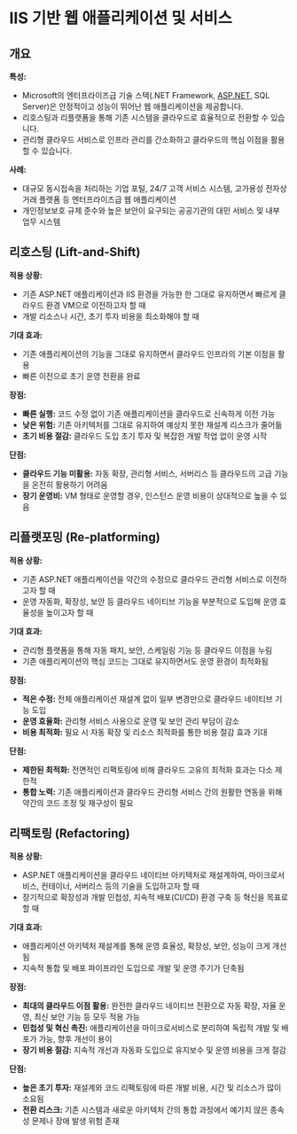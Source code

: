 # IIS 기반 웹 애플리케이션 및 서비스

## 개요

**특성:**

- Microsoft의 엔터프라이즈급 기술 스택(.NET Framework, [ASP.NET](http://ASP.NET), SQL Server)은 안정적이고 성능이 뛰어난 웹 애플리케이션을 제공합니다.
- 리호스팅과 리플랫폼을 통해 기존 시스템을 클라우드로 효율적으로 전환할 수 있습니다.
- 관리형 클라우드 서비스로 인프라 관리를 간소화하고 클라우드의 핵심 이점을 활용할 수 있습니다.

**사례:**

- 대규모 동시접속을 처리하는 기업 포털, 24/7 고객 서비스 시스템, 고가용성 전자상거래 플랫폼 등 엔터프라이즈급 웹 애플리케이션
- 개인정보보호 규제 준수와 높은 보안이 요구되는 공공기관의 대민 서비스 및 내부 업무 시스템

## 리호스팅 (Lift-and-Shift)

**적용 상황:**

- 기존 ASP.NET 애플리케이션과 IIS 환경을 가능한 한 그대로 유지하면서 빠르게 클라우드 환경 VM으로 이전하고자 할 때
- 개발 리소스나 시간, 초기 투자 비용을 최소화해야 할 때

**기대 효과:**

- 기존 애플리케이션의 기능을 그대로 유지하면서 클라우드 인프라의 기본 이점을 활용
- 빠른 이전으로 초기 운영 전환을 완료

**장점:**

- **빠른 실행:** 코드 수정 없이 기존 애플리케이션을 클라우드로 신속하게 이전 가능
- **낮은 위험:** 기존 아키텍처를 그대로 유지하여 예상치 못한 재설계 리스크가 줄어듦
- **초기 비용 절감:** 클라우드 도입 초기 투자 및 복잡한 개발 작업 없이 운영 시작

**단점:**

- **클라우드 기능 미활용:** 자동 확장, 관리형 서비스, 서버리스 등 클라우드의 고급 기능을 온전히 활용하기 어려움
- **장기 운영비:** VM 형태로 운영할 경우, 인스턴스 운영 비용이 상대적으로 높을 수 있음

## 리플랫포밍 (Re-platforming)

**적용 상황:**

- 기존 ASP.NET 애플리케이션을 약간의 수정으로 클라우드 관리형 서비스로 이전하고자 할 때
- 운영 자동화, 확장성, 보안 등 클라우드 네이티브 기능을 부분적으로 도입해 운영 효율성을 높이고자 할 때

**기대 효과:**

- 관리형 플랫폼을 통해 자동 패치, 보안, 스케일링 기능 등 클라우드 이점을 누림
- 기존 애플리케이션의 핵심 코드는 그대로 유지하면서도 운영 환경이 최적화됨

**장점:**

- **적은 수정:** 전체 애플리케이션 재설계 없이 일부 변경만으로 클라우드 네이티브 기능 도입
- **운영 효율화:** 관리형 서비스 사용으로 운영 및 보안 관리 부담이 감소
- **비용 최적화:** 필요 시 자동 확장 및 리소스 최적화를 통한 비용 절감 효과 기대

**단점:**

- **제한된 최적화:** 전면적인 리팩토링에 비해 클라우드 고유의 최적화 효과는 다소 제한적
- **통합 노력:** 기존 애플리케이션과 클라우드 관리형 서비스 간의 원활한 연동을 위해 약간의 코드 조정 및 재구성이 필요

## 리팩토링 (Refactoring)

**적용 상황:**

- ASP.NET 애플리케이션을 클라우드 네이티브 아키텍처로 재설계하여, 마이크로서비스, 컨테이너, 서버리스 등의 기술을 도입하고자 할 때
- 장기적으로 확장성과 개발 민첩성, 지속적 배포(CI/CD) 환경 구축 등 혁신을 목표로 할 때

**기대 효과:**

- 애플리케이션 아키텍처 재설계를 통해 운영 효율성, 확장성, 보안, 성능이 크게 개선됨
- 지속적 통합 및 배포 파이프라인 도입으로 개발 및 운영 주기가 단축됨

**장점:**

- **최대의 클라우드 이점 활용:** 완전한 클라우드 네이티브 전환으로 자동 확장, 자율 운영, 최신 보안 기능 등 모두 적용 가능
- **민첩성 및 혁신 촉진:** 애플리케이션을 마이크로서비스로 분리하여 독립적 개발 및 배포가 가능, 향후 개선이 용이
- **장기 비용 절감:** 지속적 개선과 자동화 도입으로 유지보수 및 운영 비용을 크게 절감

**단점:**

- **높은 초기 투자:** 재설계와 코드 리팩토링에 따른 개발 비용, 시간 및 리소스가 많이 소요됨
- **전환 리스크:** 기존 시스템과 새로운 아키텍처 간의 통합 과정에서 예기치 않은 종속성 문제나 장애 발생 위험 존재